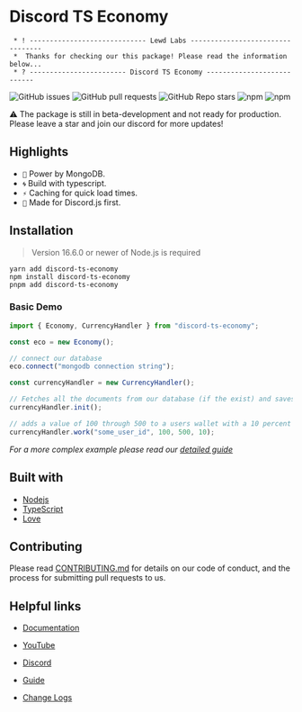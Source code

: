 # Discord TS Economy

```
 * ! ----------------------------- Lewd Labs ---------------------------------
 *  Thanks for checking our this package! Please read the information below...
 * ? ------------------------ Discord TS Economy ---------------------------
```

![GitHub issues](https://img.shields.io/github/issues/lewd-labs/discord-easy-economy?style=for-the-badge) ![GitHub pull requests](https://img.shields.io/github/issues-pr/lewd-labs/discord-easy-economy?style=for-the-badge) ![GitHub Repo stars](https://img.shields.io/github/stars/lewd-labs/discord-easy-economy?style=for-the-badge) ![npm](https://img.shields.io/npm/v/discord-ts-economy?style=for-the-badge) ![npm](https://img.shields.io/npm/dw/discord-ts-economy?style=for-the-badge)

⚠️ The package is still in beta-development and not ready for production. Please leave a star and join our discord for more updates!

## Highlights

- `🍃` Power by MongoDB.
- `🌀` Build with typescript.
- `⚡` Caching for quick load times.
- `🤖` Made for Discord.js first.

## Installation

> Version 16.6.0 or newer of Node.js is required

```
yarn add discord-ts-economy
npm install discord-ts-economy
pnpm add discord-ts-economy
```

### Basic Demo

```typescript
import { Economy, CurrencyHandler } from "discord-ts-economy";

const eco = new Economy();

// connect our database
eco.connect("mongodb connection string");

const currencyHandler = new CurrencyHandler();

// Fetches all the documents from our database (if the exist) and saves them to our cache.
currencyHandler.init();

// adds a value of 100 through 500 to a users wallet with a 10 percent fail chance.
currencyHandler.work("some_user_id", 100, 500, 10);
```

_For a more complex example please read our [detailed guide](https://lewd-labs.github.io/xyz/)_

## Built with

- [Nodejs](https://nodejs.org/en/)
- [TypeScript](https://www.typescriptlang.org/)
- [Love](https://www.youtube.com/channel/UCVOQobByo_2WISQf2037eXQ)

## Contributing

Please read [CONTRIBUTING.md](./.github/assets/CONTRIBUTING.md) for details on our code of conduct, and the process for submitting pull requests to us.

## Helpful links

- [Documentation](https://lewd-labs.github.io/Economy/)

- [YouTube](https://www.youtube.com/channel/UCVOQobByo_2WISQf2037eXQ)

- [Discord](https://discord.com/invite/N79DZsm3m2)

- [Guide](https://lewd-labs.github.io/guide/)

- [Change Logs](https://github.com/lewd-labs/discord-ts-economy/releases)
